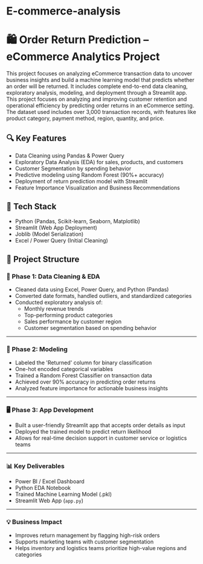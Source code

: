 # E-commerce-analysis
# 🛍️ Order Return Prediction – eCommerce Analytics Project

This project focuses on analyzing eCommerce transaction data to uncover business insights and build a machine learning model that predicts whether an order will be returned. It includes complete end-to-end data cleaning, exploratory analysis, modeling, and deployment through a Streamlit app.
This project focuses on analyzing and improving customer retention and operational efficiency by predicting order returns in an eCommerce setting. The dataset used includes over 3,000 transaction records, with features like product category, payment method, region, quantity, and price.

## 🔍 Key Features

- Data Cleaning using Pandas & Power Query
- Exploratory Data Analysis (EDA) for sales, products, and customers
- Customer Segmentation by spending behavior
- Predictive modeling using Random Forest (90%+ accuracy)
- Deployment of return prediction model with Streamlit
- Feature Importance Visualization and Business Recommendations

## 🧰 Tech Stack

- Python (Pandas, Scikit-learn, Seaborn, Matplotlib)
- Streamlit (Web App Deployment)
- Joblib (Model Serialization)
- Excel / Power Query (Initial Cleaning)

## 📁 Project Structure

### 🧹 Phase 1: Data Cleaning & EDA

- Cleaned data using Excel, Power Query, and Python (Pandas)
- Converted date formats, handled outliers, and standardized categories
- Conducted exploratory analysis of:
  - Monthly revenue trends
  - Top-performing product categories
  - Sales performance by customer region
  - Customer segmentation based on spending behavior

---

### 🤖 Phase 2: Modeling

- Labeled the 'Returned' column for binary classification
- One-hot encoded categorical variables
- Trained a Random Forest Classifier on transaction data
- Achieved over 90% accuracy in predicting order returns
- Analyzed feature importance for actionable business insights

---

### 🖥️ Phase 3: App Development

- Built a user-friendly Streamlit app that accepts order details as input
- Deployed the trained model to predict return likelihood
- Allows for real-time decision support in customer service or logistics teams

---

### 📊 Key Deliverables

- Power BI / Excel Dashboard
- Python EDA Notebook
- Trained Machine Learning Model (.pkl)
- Streamlit Web App (`app.py`)
---

### 💡 Business Impact

- Improves return management by flagging high-risk orders
- Supports marketing teams with customer segmentation
- Helps inventory and logistics teams prioritize high-value regions and categories

